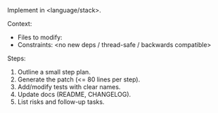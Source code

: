 Implement <feature> in <language/stack>.

Context:
- Files to modify: <paths>
- Constraints: <no new deps / thread-safe / backwards compatible>

Steps:
1) Outline a small step plan.
2) Generate the patch (<= 80 lines per step).
3) Add/modify tests with clear names.
4) Update docs (README, CHANGELOG).
5) List risks and follow-up tasks.
